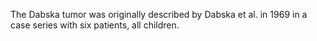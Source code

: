 The Dabska tumor was originally described by Dabska et al. in 1969 in a case series with six patients, all children.